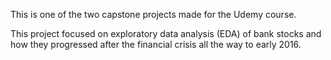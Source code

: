This is one of the two capstone projects made for the Udemy course.

This project focused on exploratory data analysis (EDA) of bank stocks and how they progressed after the financial crisis all the way to early 2016.
